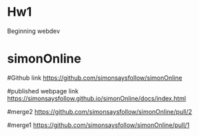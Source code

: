 # Hw1
Beginning webdev
# simonOnline

#Github link
https://github.com/simonsaysfollow/simonOnline

#published webpage link
https://simonsaysfollow.github.io/simonOnline/docs/index.html 

#merge2
https://github.com/simonsaysfollow/simonOnline/pull/2

#merge1
https://github.com/simonsaysfollow/simonOnline/pull/1


